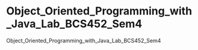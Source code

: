 # Object_Oriented_Programming_with_Java_Lab_BCS452_Sem4
Object_Oriented_Programming_with_Java_Lab_BCS452_Sem4
